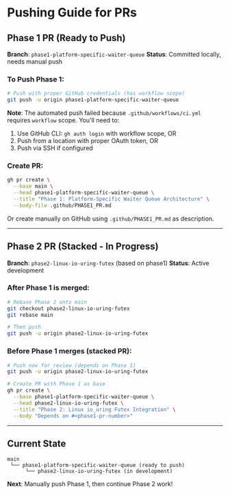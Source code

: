 # Pushing Guide for PRs

## Phase 1 PR (Ready to Push)

**Branch**: `phase1-platform-specific-waiter-queue`
**Status**: Committed locally, needs manual push

### To Push Phase 1:

```bash
# Push with proper GitHub credentials (has workflow scope)
git push -u origin phase1-platform-specific-waiter-queue
```

**Note**: The automated push failed because `.github/workflows/ci.yml` requires `workflow` scope. You'll need to:
1. Use GitHub CLI: `gh auth login` with workflow scope, OR
2. Push from a location with proper OAuth token, OR  
3. Push via SSH if configured

### Create PR:

```bash
gh pr create \
  --base main \
  --head phase1-platform-specific-waiter-queue \
  --title "Phase 1: Platform-Specific Waiter Queue Architecture" \
  --body-file .github/PHASE1_PR.md
```

Or create manually on GitHub using `.github/PHASE1_PR.md` as description.

---

## Phase 2 PR (Stacked - In Progress)

**Branch**: `phase2-linux-io-uring-futex` (based on phase1)
**Status**: Active development

### After Phase 1 is merged:

```bash
# Rebase Phase 2 onto main
git checkout phase2-linux-io-uring-futex
git rebase main

# Then push
git push -u origin phase2-linux-io-uring-futex
```

### Before Phase 1 merges (stacked PR):

```bash
# Push now for review (depends on Phase 1)
git push -u origin phase2-linux-io-uring-futex

# Create PR with Phase 1 as base
gh pr create \
  --base phase1-platform-specific-waiter-queue \
  --head phase2-linux-io-uring-futex \
  --title "Phase 2: Linux io_uring Futex Integration" \
  --body "Depends on #<phase1-pr-number>"
```

---

## Current State

```
main
 └── phase1-platform-specific-waiter-queue (ready to push)
      └── phase2-linux-io-uring-futex (in development)
```

**Next**: Manually push Phase 1, then continue Phase 2 work!

